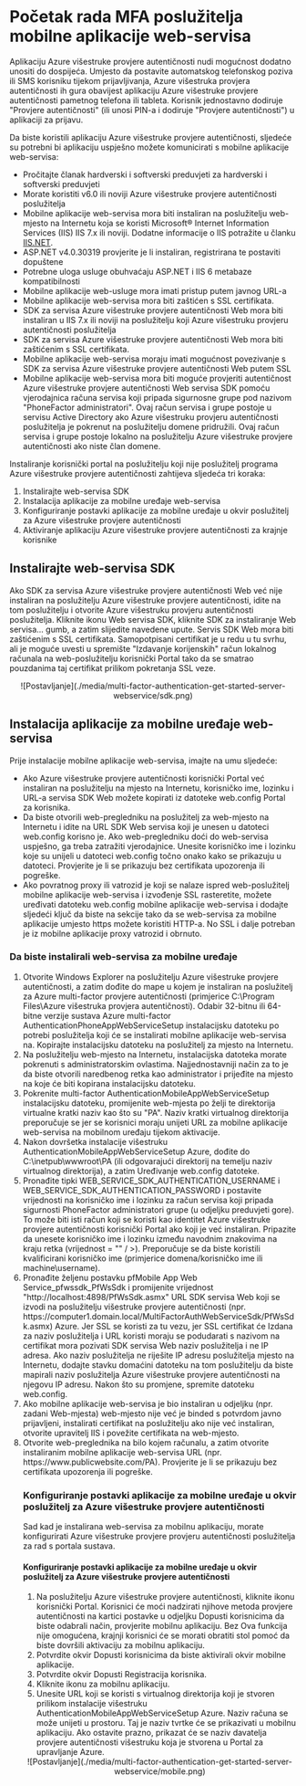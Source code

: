 <properties 
    pageTitle="Početak rada MFA poslužitelja mobilne aplikacije web-servisa"
    description="Aplikaciju Azure višestruke provjere autentičnosti nudi mogućnost dodatno unositi do dospijeća.  Omogućuje MFA poslužitelj za korištenje slanja obavijesti korisnicima."
    services="multi-factor-authentication"
    documentationCenter=""
    authors="kgremban"
    manager="femila"
    editor="curtland"/>

<tags
    ms.service="multi-factor-authentication"
    ms.workload="identity"
    ms.tgt_pltfrm="na"
    ms.devlang="na"
    ms.topic="get-started-article"
    ms.date="08/04/2016"
    ms.author="kgremban"/>

# <a name="getting-started-the-mfa-server-mobile-app-web-service"></a>Početak rada MFA poslužitelja mobilne aplikacije web-servisa

Aplikaciju Azure višestruke provjere autentičnosti nudi mogućnost dodatno unositi do dospijeća. Umjesto da postavite automatskog telefonskog poziva ili SMS korisniku tijekom prijavljivanja, Azure višestruka provjera autentičnosti ih gura obavijest aplikaciju Azure višestruke provjere autentičnosti pametnog telefona ili tableta. Korisnik jednostavno dodiruje "Provjere autentičnosti" (ili unosi PIN-a i dodiruje "Provjere autentičnosti") u aplikaciji za prijavu.

Da biste koristili aplikaciju Azure višestruke provjere autentičnosti, sljedeće su potrebni bi aplikaciju uspješno možete komunicirati s mobilne aplikacije web-servisa:

- Pročitajte članak hardverski i softverski preduvjeti za hardverski i softverski preduvjeti
- Morate koristiti v6.0 ili noviji Azure višestruke provjere autentičnosti poslužitelja
- Mobilne aplikacije web-servisa mora biti instaliran na poslužitelju web-mjesto na Internetu koja se koristi Microsoft® Internet Information Services (IIS) IIS 7.x ili noviji.  Dodatne informacije o IIS potražite u članku [IIS.NET](http://www.iis.net/).
- ASP.NET v4.0.30319 provjerite je li instaliran, registrirana te postaviti dopuštene
- Potrebne uloga usluge obuhvaćaju ASP.NET i IIS 6 metabaze kompatibilnosti
- Mobilne aplikacije web-usluge mora imati pristup putem javnog URL-a
- Mobilne aplikacije web-servisa mora biti zaštićen s SSL certifikata.
- SDK za servisa Azure višestruke provjere autentičnosti Web mora biti instaliran u IIS 7.x ili noviji na poslužitelju koji Azure višestruku provjeru autentičnosti poslužitelja
- SDK za servisa Azure višestruke provjere autentičnosti Web mora biti zaštićenim s SSL certifikata.
- Mobilne aplikacije web-servisa moraju imati mogućnost povezivanje s SDK za servisa Azure višestruke provjere autentičnosti Web putem SSL
- Mobilne aplikacije web-servisa mora biti moguće provjeriti autentičnost Azure višestruke provjere autentičnosti Web servisa SDK pomoću vjerodajnica računa servisa koji pripada sigurnosne grupe pod nazivom "PhoneFactor administratori". Ovaj račun servisa i grupe postoje u servisu Active Directory ako Azure višestruku provjeru autentičnosti poslužitelja je pokrenut na poslužitelju domene pridružili. Ovaj račun servisa i grupe postoje lokalno na poslužitelju Azure višestruke provjere autentičnosti ako niste član domene.


Instaliranje korisnički portal na poslužitelju koji nije poslužitelj programa Azure višestruke provjere autentičnosti zahtijeva sljedeća tri koraka:

1. Instalirajte web-servisa SDK
2. Instalacija aplikacije za mobilne uređaje web-servisa
3. Konfiguriranje postavki aplikacije za mobilne uređaje u okvir poslužitelj za Azure višestruke provjere autentičnosti
4. Aktiviranje aplikaciju Azure višestruke provjere autentičnosti za krajnje korisnike

## <a name="install-the-web-service-sdk"></a>Instalirajte web-servisa SDK

Ako SDK za servisa Azure višestruke provjere autentičnosti Web već nije instaliran na poslužitelju Azure višestruke provjere autentičnosti, idite na tom poslužitelju i otvorite Azure višestruku provjeru autentičnosti poslužitelja. Kliknite ikonu Web servisa SDK, kliknite SDK za instaliranje Web servisa... gumb, a zatim slijedite navedene upute. Servis SDK Web mora biti zaštićenim s SSL certifikata. Samopotpisani certifikat je u redu u tu svrhu, ali je moguće uvesti u spremište "Izdavanje korijenskih" račun lokalnog računala na web-poslužitelju korisnički Portal tako da se smatrao pouzdanima taj certifikat prilikom pokretanja SSL veze.

<center>![Postavljanje](./media/multi-factor-authentication-get-started-server-webservice/sdk.png)</center>

## <a name="install-the-mobile-app-web-service"></a>Instalacija aplikacije za mobilne uređaje web-servisa
Prije instalacije mobilne aplikacije web-servisa, imajte na umu sljedeće:

- Ako Azure višestruke provjere autentičnosti korisnički Portal već instaliran na poslužitelju na mjesto na Internetu, korisničko ime, lozinku i URL-a servisa SDK Web možete kopirati iz datoteke web.config Portal za korisnika.
- Da biste otvorili web-pregledniku na poslužitelj za web-mjesto na Internetu i idite na URL SDK Web servisa koji je unesen u datoteci web.config korisno je. Ako web-pregledniku doći do web-servisa uspješno, ga treba zatražiti vjerodajnice. Unesite korisničko ime i lozinku koje su unijeli u datoteci web.config točno onako kako se prikazuju u datoteci. Provjerite je li se prikazuju bez certifikata upozorenja ili pogreške.
- Ako povratnog proxy ili vatrozid je koji se nalaze ispred web-poslužitelj mobilne aplikacije web-servisa i izvođenje SSL rasteretite, možete uređivati datoteku web.config mobilne aplikacije web-servisa i dodajte sljedeći ključ da biste na <appSettings> sekcije tako da se web-servisa za mobilne aplikacije umjesto https možete koristiti HTTP-a. No SSL i dalje potreban je iz mobilne aplikacije proxy vatrozid i obrnuto. <add key="SSL_REQUIRED" value="false"/>

### <a name="to-install-the-mobile-app-web-service"></a>Da biste instalirali web-servisa za mobilne uređaje

<ol>
<li>Otvorite Windows Explorer na poslužitelju Azure višestruke provjere autentičnosti, a zatim dođite do mape u kojem je instaliran na poslužitelj za Azure multi-factor provjere autentičnosti (primjerice C:\Program Files\Azure višestruka provjera autentičnosti). Odabir 32-bitnu ili 64-bitne verzije sustava Azure multi-factor AuthenticationPhoneAppWebServiceSetup instalacijsku datoteku po potrebi poslužitelja koji će se instalirati mobilne aplikacije web-servisa na. Kopirajte instalacijsku datoteku na poslužitelj za mjesto na Internetu.</li>

<li>Na poslužitelju web-mjesto na Internetu, instalacijska datoteka morate pokrenuti s administratorskim ovlastima. Najjednostavniji način za to je da biste otvorili naredbenog retka kao administrator i prijeđite na mjesto na koje će biti kopirana instalacijsku datoteku.</li>  

<li>Pokrenite multi-factor AuthenticationMobileAppWebServiceSetup instalacijsku datoteku, promijenite web-mjesta po želji te direktorija virtualne kratki naziv kao što su "PA". Naziv kratki virtualnog direktorija preporučuje se jer se korisnici moraju unijeti URL za mobilne aplikacije web-servisa na mobilnom uređaju tijekom aktivacije.</li>

<li>Nakon dovršetka instalacije višestruku AuthenticationMobileAppWebServiceSetup Azure, dođite do C:\inetpub\wwwroot\PA (ili odgovarajući direktorij na temelju naziv virtualnog direktorija), a zatim Uređivanje web.config datoteke.</li>  

<li>Pronađite tipki WEB_SERVICE_SDK_AUTHENTICATION_USERNAME i WEB_SERVICE_SDK_AUTHENTICATION_PASSWORD i postavite vrijednosti na korisničko ime i lozinku za račun servisa koji pripada sigurnosti PhoneFactor administratori grupe (u odjeljku preduvjeti gore). To može biti isti račun koji se koristi kao identitet Azure višestruke provjere autentičnosti korisnički Portal ako koji je već instaliran. Pripazite da unesete korisničko ime i lozinku između navodnim znakovima na kraju retka (vrijednost = "" / >). Preporučuje se da biste koristili kvalificirani korisničko ime (primjerice domena/korisničko ime ili machine\username).</li>  

<li>Pronađite željenu postavku pfMobile App Web Service_pfwssdk_PfWsSdk i promijenite vrijednost "http://localhost:4898/PfWsSdk.asmx" URL SDK servisa Web koji se izvodi na poslužitelju višestruke provjere autentičnosti (npr. https://computer1.domain.local/MultiFactorAuthWebServiceSdk/PfWsSdk.asmx) Azure. Jer SSL se koristi za tu vezu, jer SSL certifikat će Izdana za naziv poslužitelja i URL koristi moraju se podudarati s nazivom na certifikat mora pozivati SDK servisa Web naziv poslužitelja i ne IP adresa. Ako naziv poslužitelja ne riješite IP adresu poslužitelja mjesto na Internetu, dodajte stavku domaćini datoteku na tom poslužitelju da biste mapirali naziv poslužitelja Azure višestruke provjere autentičnosti na njegovu IP adresu. Nakon što su promjene, spremite datoteku web.config.</li>  

<li>Ako mobilne aplikacije web-servisa je bio instaliran u odjeljku (npr. zadani Web-mjesta) web-mjesto nije već je binded s potvrdom javno prijavljeni, instalirati certifikat na poslužitelju ako nije već instaliran, otvorite upravitelj IIS i povežite certifikata na web-mjesto.</li>  

<li>Otvorite web-preglednika na bilo kojem računalu, a zatim otvorite instaliranim mobilne aplikacije web-servisa URL (npr. https://www.publicwebsite.com/PA). Provjerite je li se prikazuju bez certifikata upozorenja ili pogreške.</li>

### <a name="configure-the-mobile-app-settings-in-the-azure-multi-factor-authentication-server"></a>Konfiguriranje postavki aplikacije za mobilne uređaje u okvir poslužitelj za Azure višestruke provjere autentičnosti
Sad kad je instalirana web-servisa za mobilnu aplikaciju, morate konfigurirati Azure višestruke provjere provjeru autentičnosti poslužitelja za rad s portala sustava.

#### <a name="to-configure-the-mobile-app-settings-in-the-azure-multi-factor-authentication-server"></a>Konfiguriranje postavki aplikacije za mobilne uređaje u okvir poslužitelj za Azure višestruke provjere autentičnosti

1. Na poslužitelju Azure višestruke provjere autentičnosti, kliknite ikonu korisnički Portal. Korisnici će moći nadzirati njihove metoda provjere autentičnosti na kartici postavke u odjeljku Dopusti korisnicima da biste odabrali način, provjerite mobilnu aplikaciju. Bez Ova funkcija nije omogućena, krajnji korisnici će se morati obratiti stol pomoć da biste dovršili aktivaciju za mobilnu aplikaciju.
2. Potvrdite okvir Dopusti korisnicima da biste aktivirali okvir mobilne aplikacije.
3. Potvrdite okvir Dopusti Registracija korisnika.
4. Kliknite ikonu za mobilnu aplikaciju.
5. Unesite URL koji se koristi s virtualnog direktorija koji je stvoren prilikom instalacije višestruku AuthenticationMobileAppWebServiceSetup Azure. Naziv računa se može unijeti u prostoru. Taj je naziv tvrtke će se prikazivati u mobilnu aplikaciju. Ako ostavite prazno, prikazat će se naziv davatelja provjere autentičnosti višestruku koja je stvorena u Portal za upravljanje Azure.



<center>![Postavljanje](./media/multi-factor-authentication-get-started-server-webservice/mobile.png)</center>

